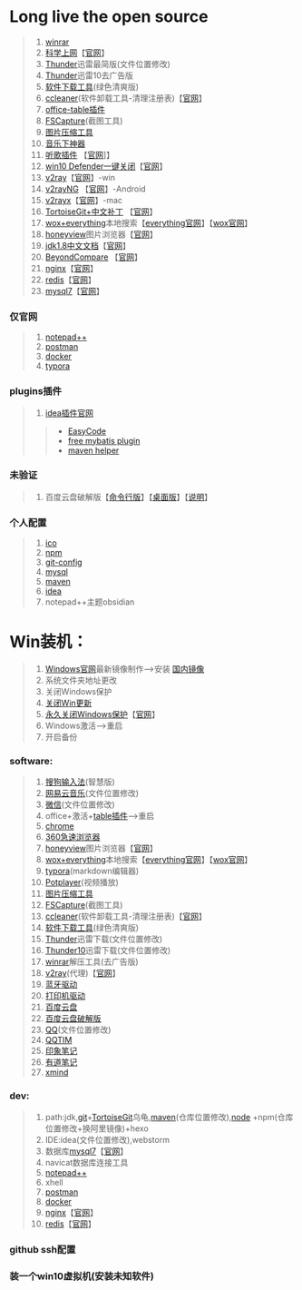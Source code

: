 # Long live the open source
> 1. [winrar](https://github.com/phoenixtree2poplar/release-tools-v1/releases/tag/%E5%8E%8B%E7%BC%A9%E8%BD%AF%E4%BB%B6)
> 2. [科学上网](https://github.com/phoenixtree2poplar/release-tools-v1/releases/tag/%E5%BC%80%E6%BA%90%E7%BF%BB%E5%A2%99)【[官网](https://github.com/haotian-wang/google-access-helper)】
> 3. [Thunder](https://github.com/phoenixtree2poplar/release-tools-v1/releases/tag/%E8%BF%85%E9%9B%B7%E6%9C%80%E7%AE%80%E7%89%88)迅雷最简版(文件位置修改)
> 4. [Thunder](https://github.com/phoenixtree2poplar/release-pkg-v1/releases/tag/thunder)迅雷10去广告版
> 5. [软件下载工具](https://github.com/phoenixtree2poplar/release-tools-v2/releases/tag/software-download)(绿色清爽版)
> 6. [ccleaner](https://github.com/phoenixtree2poplar/release-pkg-v1/releases/tag/CCleaner5.63)(软件卸载工具-清理注册表)【[官网](https://www.ccleaner.com/)】
> 7. [office-table插件](https://github.com/phoenixtree2poplar/release-tools-v1/releases/tag/office%E6%8F%92%E4%BB%B6)
> 8. [FSCapture](https://github.com/phoenixtree2poplar/release-tools-v1/releases/tag/FSCapture)(截图工具)
> 9. [图片压缩工具](https://github.com/phoenixtree2poplar/release-tools-v2/releases/tag/jpg)
> 10. [音乐下神器](https://github.com/phoenixtree2poplar/release-tools-v1/releases/tag/%E9%9F%B3%E4%B9%90%E4%B8%8B%E8%BD%BD%E5%99%A8)
> 11. [听歌插件](https://github.com/phoenixtree2poplar/release-tools-v1/releases/tag/listen1) 【[官网](https://github.com/listen1/listen1_chrome_extension)]】
> 12. [win10 Defender一键关闭](https://github.com/phoenixtree2poplar/release-tools-v2/releases/tag/%E5%85%B3%E9%97%AD%E4%BF%9D%E6%8A%A4)【[官网](http://www.carrotchou.blog/27785.html)】
> 13. [v2ray](https://github.com/phoenixtree2poplar/release-tools-v2/releases/tag/v2rayN-Core)【[官网](https://github.com/v2ray/v2ray-core/releases)】-win
> 14. [v2rayNG](https://github.com/phoenixtree2poplar/release-tools-v2/releases/tag/%E5%AE%89%E5%8D%93apk) 【[官网](https://github.com/2dust/v2rayNG/releases)】-Android
> 15. [v2rayx](https://github.com/phoenixtree2poplar/release-pkg-v1/releases/tag/v2rayx-mac)【[官网](https://github.com/Cenmrev/V2RayX/releases)】-mac
> 16. [TortoiseGit+中文补丁](https://github.com/phoenixtree2poplar/release-tools-v2/releases/tag/TortoiseGit%2B%E4%B8%AD%E6%96%87%E8%A1%A5%E4%B8%81) 【[官网](https://tortoisegit.org/download/)】
> 17. [wox+everything](https://github.com/phoenixtree2poplar/release-tools-v1/releases/tag/everything文件搜索-wox软件搜索)本地搜索【[everything官网](https://everything.en.softonic.com/)】【[wox官网](http://www.wox.one/)】
> 18. [honeyview](https://github.com/phoenixtree2poplar/release-tools-v1/releases/tag/%E5%9B%BE%E7%89%87%E6%B5%8F%E8%A7%88%E5%99%A8)图片浏览器【[官网](https://honeyview.en.softonic.com/)】
> 19. [jdk1.8中文文档](https://github.com/phoenixtree2poplar/release-tools-v2/releases/tag/%E4%B8%AD%E6%96%87%E6%96%87%E6%A1%A3)【[官网](https://docs.oracle.com/javase/8/docs/)】
> 10. [BeyondCompare](https://github.com/phoenixtree2poplar/release-tools-v2/releases/tag/%E6%96%87%E4%BB%B6%E5%AF%B9%E6%AF%944.2) 【[官网](http://www.scootersoftware.com/download.php)】
> 21. [nginx](https://github.com/phoenixtree2poplar/release-pkg-v1/releases/tag/1.16.1)【[官网](http://nginx.org/en/download.html)】
> 22. [redis](https://github.com/phoenixtree2poplar/release-pkg-v1/releases/tag/win-redis)【[官网](https://github.com/microsoftarchive/redis/releases)】
> 23. [mysql7](https://github.com/phoenixtree2poplar/release-pkg-v1/releases/tag/mysql7)【[官网](https://dev.mysql.com/downloads/mysql)】

### 仅官网
> 1. [notepad++](https://notepad-plus.en.softonic.com/)
> 2. [postman](https://www.getpostman.com/)
> 3. [docker](https://hub.docker.com/editions/community/docker-ce-desktop-windows)
> 4. [typora](https://www.typora.io/)
### plugins插件
> 1. [idea插件官网](https://plugins.jetbrains.com)
> > - [EasyCode](https://github.com/phoenixtree2poplar/release-pkg-v1/releases/tag/EasyCode-1.2.2)
> > - [free mybatis plugin](https://github.com/phoenixtree2poplar/release-pkg-v1/releases/tag/EasyCode-1.2.2)
> > - [maven helper](https://github.com/phoenixtree2poplar/release-pkg-v1/releases/tag/EasyCode-1.2.2)
### 未验证
> 1. 百度云盘破解版【[命令行版](https://github.com/iikira/BaiduPCS-Go/releases)】【[桌面版](https://github.com/liuzhuoling2011/baidupcs-web/releases)】【[说明](https://mp.weixin.qq.com/s/gs8B2bLPOZGGW8RuoNtGFQ)】
### 个人配置
> 1. [ico](https://github.com/phoenixtree2poplar/phoenix-pkgs/releases/tag/v0.0.0)
> 2. [npm](https://phoenixtree2poplar.github.io/2020/01/18/npm/)
> 3. [git-config](https://phoenixtree2poplar.github.io/2019/07/12/git-init/)
> 4. [mysql](https://phoenixtree2poplar.github.io/2019/08/25/mysql/)
> 5. [maven](https://phoenixtree2poplar.github.io/2018/08/31/maven%E9%85%8D%E7%BD%AE/)
> 6. [idea](https://phoenixtree2poplar.github.io/2019/08/25/idea/)
> 7. notepad++主题obsidian
# Win装机：
> 1. [Windows官网](https://www.microsoft.com/zh-cn/software-download/windows10)最新镜像制作-->安装 [国内镜像](https://msdn.itellyou.cn)
> 2. 系统文件夹地址更改
> 3. 关闭Windows保护
> 4. [关闭Win更新](https://phoenixtree2poplar.github.io/2017/05/23/window10-uninstall-update/)
> 5. [永久关闭Windows保护](https://github.com/phoenixtree2poplar/release-tools-v2/releases/tag/%E5%85%B3%E9%97%AD%E4%BF%9D%E6%8A%A4)【[官网](http://www.carrotchou.blog/27785.html)】
> 6. Windows激活-->重启
> 7. 开启备份
### software:
> 1. [搜狗输入法](https://pinyin.sogou.com/zhihui)(智慧版)
> 2. [网易云音乐](https://music.163.com)(文件位置修改)
> 3. [微信](https://weixin.qq.com)(文件位置修改)
> 4. office+激活+[table插件](https://github.com/phoenixtree2poplar/release-tools-v1/releases/tag/office%E6%8F%92%E4%BB%B6)-->重启
> 5. [chrome](https://www.google.cn/intl/zh-CN/chrome)
> 6. [360急速浏览器](https://browser.360.cn/ee)
> 7. [honeyview](https://github.com/phoenixtree2poplar/release-tools-v1/releases/tag/%E5%9B%BE%E7%89%87%E6%B5%8F%E8%A7%88%E5%99%A8)图片浏览器【[官网](https://honeyview.en.softonic.com/)】
> 8. [wox+everything](https://github.com/phoenixtree2poplar/release-tools-v1/releases/tag/everything文件搜索-wox软件搜索)本地搜索【[everything官网](https://everything.en.softonic.com/)】【[wox官网](http://www.wox.one/)】
> 9. [typora](https://www.typora.io/)(markdown编辑器)
> 10. [Potplayer](http://potplayer.org/)(视频播放)
> 11. [图片压缩工具](https://github.com/phoenixtree2poplar/release-tools-v2/releases/tag/jpg)
> 12. [FSCapture](https://github.com/phoenixtree2poplar/release-tools-v1/releases/tag/FSCapture)(截图工具)
> 13. [ccleaner](https://github.com/phoenixtree2poplar/release-pkg-v1/releases/tag/CCleaner5.63)(软件卸载工具-清理注册表)【[官网](https://www.ccleaner.com/)】
> 14. [软件下载工具](https://github.com/phoenixtree2poplar/release-tools-v2/releases/tag/software-download)(绿色清爽版)
> 15. [Thunder](https://github.com/phoenixtree2poplar/release-tools-v1/releases/tag/%E8%BF%85%E9%9B%B7%E6%9C%80%E7%AE%80%E7%89%88)迅雷下载(文件位置修改)
> 16. [Thunder10](https://github.com/phoenixtree2poplar/phoenix-pkgs/releases/tag/v0.0.2)迅雷下载(文件位置修改)
> 17. [winrar](https://github.com/phoenixtree2poplar/release-tools-v1/releases/tag/%E5%8E%8B%E7%BC%A9%E8%BD%AF%E4%BB%B6)解压工具(去广告版)
> 18. [v2ray](https://github.com/phoenixtree2poplar/release-tools-v2/releases/tag/v2rayN-Core)(代理)【[官网](https://github.com/v2ray/v2ray-core/releases)】
> 19. [蓝牙驱动](https://www.lulian.cn/download/list-122-cn.html)
> 20. [打印机驱动](https://support.hp.com/cn-zh/drivers/selfservice/hp-laserjet-pro-m1136-multifunction-printer-series/5094778)
> 21. [百度云盘](https://pan.baidu.com/download/)
> 22. [百度云盘破解版](http://pandownload.com/)
> 23. [QQ](https://im.qq.com/)(文件位置修改)
> 24. [QQTIM](https://tim.qq.com/)
> 25. [印象笔记](https://www.yinxiang.com/)
> 26. [有道笔记](http://note.youdao.com/download.html)
> 27. [xmind](https://www.xmind.cn/)
### dev:
> 1. path:jdk,[git](https://git-scm.com/)+[TortoiseGit](https://tortoisegit.org/download/)乌龟,[maven](https://archive.apache.org/dist/maven/maven-3/)(仓库位置修改),[node](http://nodejs.cn/) +npm(仓库位置修改+换阿里镜像)+hexo
> 2. IDE:idea(文件位置修改),webstorm
> 3. 数据库[mysql7](https://github.com/phoenixtree2poplar/release-pkg-v1/releases/tag/mysql7)【[官网](https://dev.mysql.com/downloads/mysql)】
> 4. navicat数据库连接工具
> 5. [notepad++](https://notepad-plus.en.softonic.com/)
> 6. xhell
> 7. [postman](https://www.getpostman.com/)
> 8. [docker](https://hub.docker.com/editions/community/docker-ce-desktop-windows)
> 9. [nginx](https://github.com/phoenixtree2poplar/release-pkg-v1/releases/tag/1.16.1)【[官网](http://nginx.org/en/download.html)】
> 10. [redis](https://github.com/phoenixtree2poplar/release-pkg-v1/releases/tag/win-redis)【[官网](https://github.com/microsoftarchive/redis/releases)】
### github  ssh配置
### 装一个win10虚拟机(安装未知软件)
